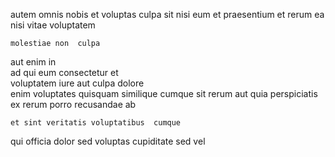 <!--
title: Optimized zero administration moderator
author: Meaghan
date: 2015-04-17-0104
link: 2015-04-17-0104-optimized-zero-administration-moderator
tags: [scope,graphics,service,OSX]
-->

autem omnis nobis 
et voluptas   culpa sit 
   nisi   eum et 
praesentium et  rerum  ea nisi
vitae  voluptatem 
 	molestiae non  culpa 
 aut    enim in   
ad qui  eum consectetur  et   
 voluptatem iure   aut culpa dolore  
enim voluptates quisquam similique  cumque  sit rerum
 aut quia perspiciatis ex rerum porro recusandae ab
 	et sint veritatis voluptatibus  cumque
 qui officia dolor sed voluptas
cupiditate     sed vel